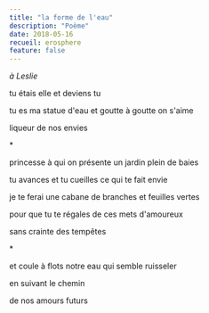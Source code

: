 ```yaml
---
title: "la forme de l'eau"
description: "Poème"
date: 2018-05-16
recueil: erosphere
feature: false
---
```


*à Leslie*

tu étais elle et deviens tu

tu es ma statue d'eau
et goutte à goutte on s'aime

liqueur de nos envies

\*

princesse à qui on présente un jardin
plein de baies

tu avances et tu cueilles
ce qui te fait envie

je te ferai une cabane
de branches et feuilles vertes

pour que tu te régales
de ces mets d'amoureux

sans crainte des tempêtes

\*

et coule à flots notre eau
qui semble ruisseler

en suivant le chemin

de nos amours futurs
